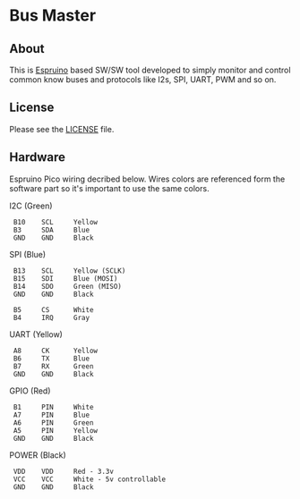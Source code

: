 Bus Master
========================================


About
-----

This is [Espruino](http://www.espruino.com) based SW/SW tool developed to simply monitor and control common know buses and protocols like I2s, SPI, UART, PWM and so on.


License
-------

Please see the [LICENSE](LICENSE) file.


Hardware
-------

Espruino Pico wiring decribed below. Wires colors are referenced form the software part so it's important to use the same colors.

I2C (Green)

     B10    SCL     Yellow
     B3     SDA     Blue
     GND    GND     Black

SPI (Blue)

     B13    SCL     Yellow (SCLK)
     B15    SDI     Blue (MOSI)
     B14    SDO     Green (MISO)
     GND    GND     Black

     B5     CS      White
     B4     IRQ     Gray

UART (Yellow)

     A8     CK      Yellow
     B6     TX      Blue
     B7     RX      Green
     GND    GND     Black

GPIO (Red)

     B1     PIN     White
     A7     PIN     Blue
     A6     PIN     Green
     A5     PIN     Yellow
     GND    GND     Black

POWER (Black)

     VDD    VDD     Red - 3.3v
     VCC    VCC     White - 5v controllable
     GND    GND     Black

